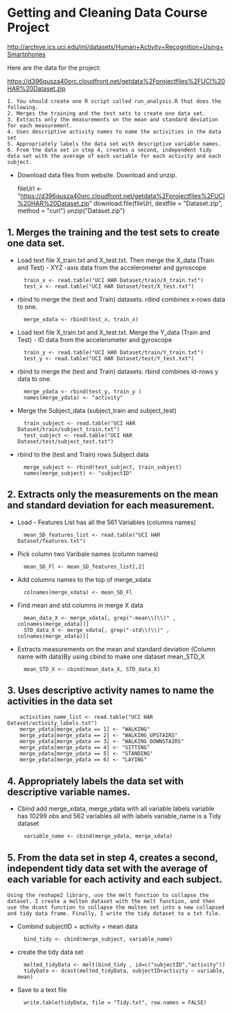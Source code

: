 # Getting and Cleaning Data Course Project

http://archive.ics.uci.edu/ml/datasets/Human+Activity+Recognition+Using+Smartphones 

Here are the data for the project: 

https://d396qusza40orc.cloudfront.net/getdata%2Fprojectfiles%2FUCI%20HAR%20Dataset.zip 

	1. You should create one R script called run_analysis.R that does the following. 
	2. Merges the training and the test sets to create one data set.
	3. Extracts only the measurements on the mean and standard deviation for each measurement. 
	4. Uses descriptive activity names to name the activities in the data set
	5. Appropriately labels the data set with descriptive variable names. 
	6. From the data set in step 4, creates a second, independent tidy data set with the average of each variable for each activity and each subject.


* Download data files from website. Download and unzip. 

	fileUrl <- "https://d396qusza40orc.cloudfront.net/getdata%2Fprojectfiles%2FUCI%20HAR%20Dataset.zip"
	download.file(fileUrl, destfile = "Dataset.zip", method = "curl")
	unzip("Dataset.zip")


## 1. Merges the training and the test sets to create one data set.

* Load text file X_train.txt and X_test.txt. Then merge the X_data (Train and Test) - XYZ -axis data from the accelerometer and gyroscope  
        
        train_x <- read.table("UCI HAR Dataset/train/X_train.txt")
        test_x <- read.table("UCI HAR Dataset/test/X_test.txt")

* rbind to merge the (test and Train) datasets. rdind combines x-rows data to one. 
        
        merge_xdata <- rbind(test_x, train_x)

* Load text file X_train.txt and X_test.txt. Merge the Y_data (Train and Test) - ID data from the accelerometer and gyroscope 
 
        train_y <- read.table("UCI HAR Dataset/train/Y_train.txt")
        test_y <- read.table("UCI HAR Dataset/test/Y_test.txt")

* rbind to merge the (test and Train) datasets. rbind combines id-rows y data to one. 

        merge_ydata <- rbind(test_y, train_y )
        names(merge_ydata) <- "activity"

* Merge the Subject_data (subject_train and subject_test)

        train_subject <- read.table("UCI HAR Dataset/train/subject_train.txt")
        test_subject <- read.table("UCI HAR Dataset/test/subject_test.txt")

* rbind to the (test and Train) rows Subject data 

        merge_subject <- rbind(test_subject, train_subject)
        names(merge_subject) <- "subjectID"

## 2. Extracts only the measurements on the mean and standard deviation for each measurement. 
        
* Load - Features List has all the 561 Variables (columns names)

        mean_SD_features_list <- read.table("UCI HAR Dataset/features.txt")
        
* Pick column two Varibale names (column names)

        mean_SD_Fl <- mean_SD_features_list[,2]

* Add columns names to the top of merge_xdata

        colnames(merge_xdata) <- mean_SD_Fl

* Find mean and std columns in merge X data 

        mean_data_X <- merge_xdata[, grep("-mean\\(\\)" , colnames(merge_xdata))]
        STD_data_X <- merge_xdata[, grep("-std\\(\\)" , colnames(merge_xdata))]

* Extracts measurements on the mean and standard deviation (Column name with data)By using cbind to make one dataset mean_STD_X

        mean_STD_X <- cbind(mean_data_X, STD_data_X)

## 3. Uses descriptive activity names to name the activities in the data set

        activities_name_list <- read.table("UCI HAR Dataset/activity_labels.txt")
        merge_ydata[merge_ydata == 1] <- "WALKING"
        merge_ydata[merge_ydata == 2] <- "WALKING_UPSTAIRS"
        merge_ydata[merge_ydata == 3] <- "WALKING_DOWNSTAIRS"
        merge_ydata[merge_ydata == 4] <- "SITTING"
        merge_ydata[merge_ydata == 5] <- "STANDING"
        merge_ydata[merge_ydata == 6] <- "LAYING"
        
## 4. Appropriately labels the data set with descriptive variable names. 

* Cbind add merge_xdata, merge_ydata with all variable labels variable has 10299 obs and 562 variables all with labels variable_name is a Tidy dataset 

        variable_name <- cbind(merge_ydata, merge_xdata)
    

## 5. From the data set in step 4, creates a second, independent tidy data set with the average of each variable for each activity and each subject.

    Using the reshape2 library, use the melt function to collapse the dataset. I create a molten dataset with the melt function, and then use the dcast function to collapse the molten set into a new collapsed and tidy data frame. Finally, I write the tidy dataset to a txt file.
        
* Combind subjectID + activity + mean data

        bind_tidy <- cbind(merge_subject, variable_name)

* create the tidy data set

        melted_tidyData <- melt(bind_tidy , id=c("subjectID","activity"))
        tidyData <- dcast(melted_tidyData, subjectID+activity ~ variable, mean)

* Save to a text file 

        write.table(tidyData, file = "Tidy.txt", row.names = FALSE)